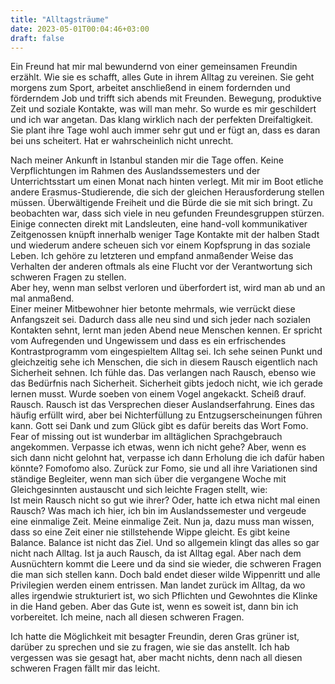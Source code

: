 ```yaml
---
title: "Alltagsträume"
date: 2023-05-01T00:04:46+03:00
draft: false
---
```


Ein Freund hat mir mal bewundernd von einer gemeinsamen Freundin erzählt. Wie sie es schafft, alles Gute in ihrem Alltag zu vereinen. Sie geht morgens zum Sport, arbeitet anschließend in einem fordernden und förderndem Job und trifft sich abends mit Freunden. Bewegung, produktive Zeit und soziale Kontakte, was will man mehr. So wurde es mir geschildert und ich war angetan. Das klang wirklich nach der perfekten Dreifaltigkeit. Sie plant ihre Tage wohl auch immer sehr gut und er fügt an, dass es daran bei uns scheitert. Hat er wahrscheinlich nicht unrecht. 

Nach meiner Ankunft in Istanbul standen mir die Tage offen. Keine Verpflichtungen im Rahmen des Auslandssemesters und der Unterrichtsstart um einen Monat nach hinten verlegt. Mit mir im Boot etliche andere Erasmus-Studierende, die
sich der gleichen Herausforderung stellen müssen. Überwältigende Freiheit und die Bürde die sie mit sich bringt. 
Zu beobachten war, dass sich viele in neu gefunden Freundesgruppen stürzen. Einige connecten direkt mit Landsleuten, eine hand-voll kommunikativer Zeitgenossen knüpft innerhalb weniger Tage Kontakte mit der halben Stadt und wiederum andere scheuen sich vor einem Kopfsprung in das soziale Leben. Ich gehöre zu letzteren und empfand anmaßender Weise das Verhalten der anderen oftmals als eine Flucht vor der Verantwortung sich schweren Fragen zu stellen.  
Aber hey, wenn man selbst verloren und überfordert ist, wird man ab und an mal anmaßend.  
Einer meiner Mitbewohner hier betonte mehrmals, wie verrückt diese Anfangszeit sei. Dadurch dass alle neu sind und sich jeder nach sozialen Kontakten sehnt, lernt man jeden Abend neue Menschen kennen. Er spricht vom Aufregenden und Ungewissem und dass es ein erfrischendes Kontrastprogramm vom eingespieltem Alltag sei. Ich sehe seinen Punkt und gleichzeitig sehe ich Menschen, die sich in diesem Rausch eigentlich nach Sicherheit sehnen. Ich fühle das. Das verlangen nach Rausch, ebenso wie das Bedürfnis nach Sicherheit. Sicherheit gibts jedoch nicht, wie ich gerade lernen musst. Wurde soeben von einem Vogel angekackt. Scheiß drauf. Rausch. Rausch ist das Versprechen dieser Auslandserfahrung. Eines das häufig erfüllt wird, aber bei Nichterfüllung zu Entzugserscheinungen führen kann. Gott sei Dank und zum Glück gibt es dafür bereits das Wort Fomo. Fear of missing out ist wunderbar im alltäglichen Sprachgebrauch angekommen. Verpasse ich etwas, wenn ich nicht gehe? 
Aber, wenn es sich dann nicht gelohnt hat, verpasse ich dann Erholung die ich dafür haben könnte? Fomofomo also. 
Zurück zur Fomo, sie und all ihre Variationen sind ständige Begleiter, wenn man sich über die vergangene Woche mit Gleichgesinnten austauscht und sich leichte Fragen stellt, wie:  
Ist mein Rausch nicht so gut wie ihrer? Oder, hatte ich etwa nicht mal einen Rausch? Was mach ich hier, ich bin im Auslandssemester und vergeude eine einmalige Zeit. Meine einmalige Zeit. 
Nun ja, dazu muss man wissen, dass so eine Zeit einer nie stillstehende Wippe gleicht. Es gibt keine Balance. Balance ist nicht das Ziel. Und so allgemein klingt das alles so gar nicht nach Alltag. Ist ja auch Rausch, da ist Alltag egal. 
Aber nach dem Ausnüchtern kommt die Leere und da sind sie wieder, die schweren Fragen die man sich stellen kann. Doch bald endet dieser wilde Wippenritt und alle Privilegien werden einem entrissen. Man landet zurück im Alltag, da wo alles irgendwie strukturiert ist, wo sich Pflichten und Gewohntes die Klinke in die Hand geben. Aber das Gute ist, wenn es soweit ist, dann bin ich vorbereitet. Ich meine, nach all diesen schweren Fragen. 

Ich hatte die Möglichkeit mit besagter Freundin, deren Gras grüner ist, darüber zu sprechen und sie zu fragen, wie sie das anstellt. Ich hab vergessen was sie gesagt hat, aber macht nichts, denn nach all diesen schweren Fragen fällt mir das leicht.  